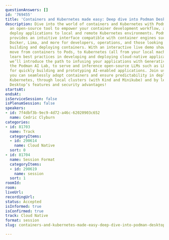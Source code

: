 ```yaml
---
questionAnswers: []
id: '769455'
title: 'Containers and Kubernetes made easy: Deep dive into Podman Desktop'
description: Dive into the world of containers and Kubernetes with Podman Desktop,
  an open-source tool to empower your container development workflow, and seamlessly
  deploy applications to local and remote Kubernetes environments. Podman Desktop
  provides an intuitive interface compatible with container engines such as Podman,
  Docker, Lima, and more for developers, operations, and those looking to simplify
  building and deploying containers. With an interactive live demo showing how to
  move from containers to Pods, to Kubernetes (all from your local machine), you’ll
  learn best practices in developing and deploying cloud-native applications. In addition,
  we’ll introduce the path to infusing your applications with Generative AI using
  the Podman AI Lab, to serve and inference open-source LLMs such as LLaMA & Mistral
  for quickly building and prototyping AI-enabled applications. Join us to learn how
  you can seamlessly adopt containers and ensure predictability in deployments on
  Kubernetes, through local clusters (with Kind and Minikube) and by leveraging Podman
  Desktop’s features and security advantages!
startsAt:
endsAt:
isServiceSession: false
isPlenumSession: false
speakers:
- id: 7f4dbf3b-9ec9-4d72-a46c-62020903c652
  name: Cedric Clyburn
categories:
- id: 81703
  name: Track
  categoryItems:
  - id: 290614
    name: Cloud Native
  sort: 0
- id: 81704
  name: Session Format
  categoryItems:
  - id: 290619
    name: session
  sort: 1
roomId:
room:
liveUrl:
recordingUrl:
status: Accepted
isInformed: true
isConfirmed: true
track: Cloud Native
format: session
slug: containers-and-kubernetes-made-easy-deep-dive-into-podman-desktop

---
```

